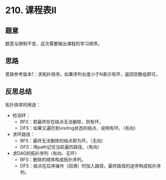 # 210. 课程表II

## 题意

题意与限制不变，这次需要输出课程的学习顺序。

## 思路

思路参考版本1：求拓扑排序。如果序列长度小于N表示有环，返回空数组即可。

## 反思总结

拓扑排序的用途：

- 检测环：
  - BFS：若最终存在结点无法删除，则有环。
  - DFS：如果又遍历到visiting状态的结点，说明有环。（有向）
- 求环路径：
  - BFS：最终无法删除的结点即为环。（无向）
  - DFS：用path记住当前遍历路径。（有向）
- 求DAG的拓扑序列（有向、无环）
  - BFS：删除的顺序构成拓扑序列。
  - DFS：结点在后序操作（回溯）时加入路径，最终路径的逆序构成拓扑序列。
